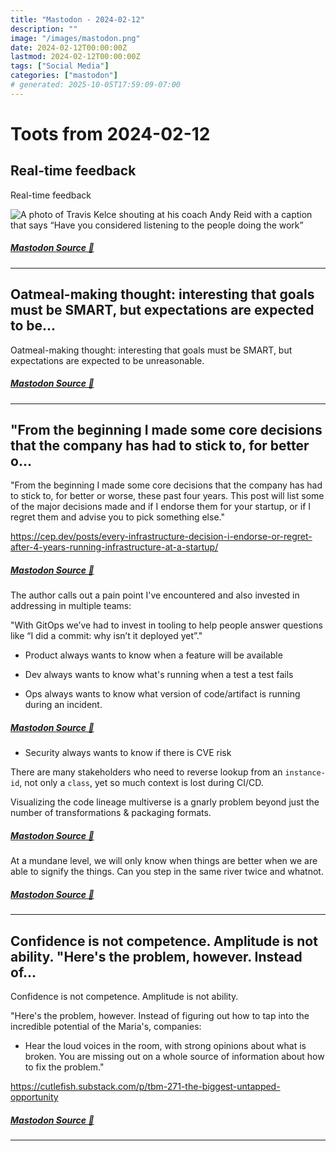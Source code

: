 ```yaml
---
title: "Mastodon - 2024-02-12"
description: ""
image: "/images/mastodon.png"
date: 2024-02-12T00:00:00Z
lastmod: 2024-02-12T00:00:00Z
tags: ["Social Media"]
categories: ["mastodon"]
# generated: 2025-10-05T17:59:09-07:00
---
```


# Toots from 2024-02-12

## Real-time feedback

Real-time feedback

![A photo of Travis Kelce shouting at his coach Andy Reid with a caption that says “Have you considered listening to the people doing the work”](/mastodon/media/4ea3d2f750633c73.png)

##### [Mastodon Source 🐘](https://hachyderm.io/@mweagle/111920219072321323)

---

## Oatmeal-making thought: interesting that goals must be SMART, but expectations are expected to be...

Oatmeal-making thought: interesting that goals must be SMART, but expectations are expected to be unreasonable.

##### [Mastodon Source 🐘](https://hachyderm.io/@mweagle/111920004933544697)

---

## "From the beginning I made some core decisions that the company has had to stick to, for better o...

"From the beginning I made some core decisions that the company has had to stick to, for better or worse, these past four years. This post will list some of the major decisions made and if I endorse them for your startup, or if I regret them and advise you to pick something else."

<https://cep.dev/posts/every-infrastructure-decision-i-endorse-or-regret-after-4-years-running-infrastructure-at-a-startup/>

##### [Mastodon Source 🐘](https://hachyderm.io/@mweagle/111917083212359082)

The author calls out a pain point I've encountered and also invested in addressing in multiple teams:

"With GitOps we’ve had to invest in tooling to help people answer questions like “I did a commit: why isn’t it deployed yet”."

- Product always wants to know when a feature will be available

- Dev always wants to know what's running when a test a test fails

- Ops always wants to know what version of code/artifact is running during an incident.

##### [Mastodon Source 🐘](https://hachyderm.io/@mweagle/111917106177758271)

- Security always wants to know if there is CVE risk

There are many stakeholders who need to reverse lookup from an `instance-id`, not only a `class`, yet so much context is lost during CI/CD.

Visualizing the code lineage multiverse is a gnarly problem beyond just the number of transformations & packaging formats.

##### [Mastodon Source 🐘](https://hachyderm.io/@mweagle/111917160333503715)

At a mundane level, we will only know when things are better when we are able to signify the things. Can you step in the same river twice and whatnot.

##### [Mastodon Source 🐘](https://hachyderm.io/@mweagle/111917179990847754)

---

## Confidence is not competence. Amplitude is not ability.  "Here's the problem, however. Instead of...

Confidence is not competence. Amplitude is not ability.

"Here's the problem, however. Instead of figuring out how to tap into the incredible potential of the Maria's, companies:

* Hear the loud voices in the room, with strong opinions about what is broken. You are missing out on a whole source of information about how to fix the problem."

<https://cutlefish.substack.com/p/tbm-271-the-biggest-untapped-opportunity>

##### [Mastodon Source 🐘](https://hachyderm.io/@mweagle/111917046933274670)

---

